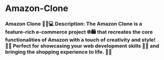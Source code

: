 # Amazon-Clone
### **Amazon Clone 🛒✨💻**  **Description**:   The **Amazon Clone** is a feature-rich e-commerce project 🌐🛍️ that recreates the core functionalities of Amazon with a touch of creativity and style! 🎨💎 Perfect for showcasing your web development skills 🚀✨ and bringing the shopping experience to life. 🛒🎉  
